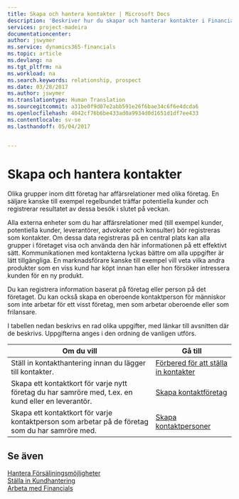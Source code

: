 ```yaml
---
title: Skapa och hantera kontakter | Microsoft Docs
description: 'Beskriver hur du skapar och hanterar kontakter i Financials '
services: project-madeira
documentationcenter: 
author: jswymer
ms.service: dynamics365-financials
ms.topic: article
ms.devlang: na
ms.tgt_pltfrm: na
ms.workload: na
ms.search.keywords: relationship, prospect
ms.date: 03/28/2017
ms.author: jswymer
ms.translationtype: Human Translation
ms.sourcegitcommit: a31be0f9d07e2abb591e26f6bae34c6f6e4dcda6
ms.openlocfilehash: 4042cf76b6be433ad0a9934d0d1651d1df7ee433
ms.contentlocale: sv-se
ms.lasthandoff: 05/04/2017


---
```

# <a name="creating-and-managing-contacts"></a>Skapa och hantera kontakter
Olika grupper inom ditt företag har affärsrelationer med olika företag. En säljare kanske till exempel regelbundet träffar potentiella kunder och registrerar resultatet av dessa besök i slutet på veckan.

Alla externa enheter som du har affärsrelationer med (till exempel kunder, potentiella kunder, leverantörer, advokater och konsulter) bör registreras som kontakter. Om dessa data registreras på en central plats kan alla grupper i företaget visa och använda den här informationen på ett effektivt sätt. Kommunikationen med kontakterna lyckas bättre om alla uppgifter är lätt tillgängliga. En marknadsförare kanske till exempel vill veta vilka andra produkter som en viss kund har köpt innan han eller hon försöker intressera kunden för en ny produkt.

Du kan registrera information baserat på företag eller person på det företaget. Du kan också skapa en oberoende kontaktperson för människor som inte arbetar för ett visst företag, men som arbetar oberoende eller som frilansare.

I tabellen nedan beskrivs en rad olika uppgifter, med länkar till avsnitten där de beskrivs. Uppgifterna anges i den ordning de vanligen utförs.

| Om du vill | Gå till |
| --- | --- |
| Ställ in kontakthantering innan du lägger till kontakter. |[Förbered för att ställa in kontakter](marketing-setup-contacts.md) |
| Skapa ett kontaktkort för varje nytt företag du har samröre med, t.ex. en kund eller en leverantör. |[Skapa kontaktföretag](marketing-create-contact-companies.md) |
| Skapa ett kontaktkort för varje kontaktperson som arbetar på de företag som du har samröre med. |[Skapa kontaktpersoner](marketing-create-contact-persons.md) |

## <a name="see-also"></a>Se även
[Hantera Försäljningsmöjligheter](marketing-manage-sales-opportunities.md)  
[Ställa in Kundhantering](marketing-setup-marketing.md)  
[Arbeta med Financials](ui-work-product.md)  

